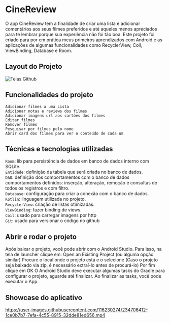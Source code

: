 # CineReview

O app CineReview tem a finalidade de criar uma lista e adicionar comentários aos seus filmes preferidos e até aqueles menos apreciados para te lembrar porque sua experiência não foi tão boa. Este projeto foi criado para por em prática meus primeiros aprendizados com Android e as aplicações de algumas funcionalidades como RecyclerView, Coil, ViewBinding, Database e Room.

## Layout do Projeto

![Telas Github](https://user-images.githubusercontent.com/116230274/234659170-f3caf8f5-06a4-4ab6-84e5-81b709dd65b5.png)

## Funcionalidades do projeto

`Adicionar filmes a uma Lista` <br>
`Adicionar notas e reviews dos filmes` <br>
`Adicionar imagens url aos cartões dos filmes` <br>
`Editar filmes` <br>
`Remover filmes` <br>
`Pesquisar por filmes pelo nome` <br>
`Abrir card dos filmes para ver o conteúdo de cada um` <br>

## Técnicas e tecnologias utilizadas

`Room`: lib para persistência de dados em banco de dados interno com SQLite. <br>
`Entidade`: definição da tabela que será criada no banco de dados. <br>
`DAO`: definição dos comportamentos com o banco de dados comportamentos definidos: inserção, alteração, remoção e consultas de todos os registros e com filtro. <br>
`Database`: configuração para criar a conexão com o banco de dados. <br>
`Kotlin`: linguagem utilizada no projeto. <br>
`RecyclerView`: criação de listas otimizadas. <br>
`ViewBinding`: fazer binding de views. <br>
`Coil`: usado para carregar imagens por http <br>
`Git`: usado para versionar o código no github

## Abrir e rodar o projeto
Após baixar o projeto, você pode abrir com o Android Studio. Para isso, na tela de launcher clique em:
Open an Existing Project (ou alguma opção similar) Procure o local onde o projeto está e o selecione (Caso o projeto seja baixado via zip, é necessário extraí-lo antes de procurá-lo) Por fim clique em OK O Android Studio deve executar algumas tasks do Gradle para configurar o projeto, aguarde até finalizar. Ao finalizar as tasks, você pode executar o App.

## Showcase do aplicativo

https://user-images.githubusercontent.com/116230274/234706412-1ce0b7b7-7efa-4c55-8915-32dde81ed656.mp4
